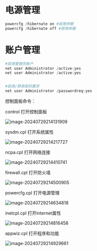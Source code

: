 # 电源管理

```powershell
powercfg /hibernate on #启用休眠
powercfg /hibernate off #禁用休眠
```





# 账户管理

```powershell
#启用管理员账户
net user Administrator /active:yes
net user Administrator /active:yes


#启用/禁用密码要求
net user Administrator /passwordreq:yes

```





控制面板命令：

control 打开控制面板



![image-20240729214131909](https://zlgan-blog.oss-cn-shenzhen.aliyuncs.com/image-20240729214131909.png)

sysdm.cpl 打开系统属性

![image-20240729214217727](https://zlgan-blog.oss-cn-shenzhen.aliyuncs.com/image-20240729214217727.png)

ncpa.cpl 打开网络连接

![image-20240729214410741](https://zlgan-blog.oss-cn-shenzhen.aliyuncs.com/image-20240729214410741.png)

firewall.cpl 打开防火墙

![image-20240729214500905](https://zlgan-blog.oss-cn-shenzhen.aliyuncs.com/image-20240729214500905.png)

powercfg.cpl 打开电源管理

![image-20240729214634818](https://zlgan-blog.oss-cn-shenzhen.aliyuncs.com/image-20240729214634818.png)

inetcpl.cpl  打开internet属性

![image-20240729214816458](https://zlgan-blog.oss-cn-shenzhen.aliyuncs.com/image-20240729214816458.png)

appwiz.cpl 打开程序和功能

![image-20240729214929661](https://zlgan-blog.oss-cn-shenzhen.aliyuncs.com/image-20240729214929661.png)
